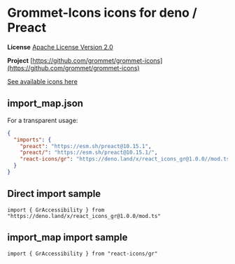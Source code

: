 # Grommet-Icons icons for deno / Preact

**License** [Apache License Version 2.0](http://www.apache.org/licenses/)

**Project** [https://github.com/grommet/grommet-icons](https://github.com/grommet/grommet-icons)

[See available icons here](https://react-icons.github.io/react-icons/icons?name=gr)

## import_map.json

For a transparent usage:

```json
{
  "imports": {
    "preact": "https://esm.sh/preact@10.15.1",
    "preact/": "https://esm.sh/preact@10.15.1/",
    "react-icons/gr": "https://deno.land/x/react_icons_gr@1.0.0//mod.ts",
  }
}
```

## Direct import sample

`import { GrAccessibility } from "https://deno.land/x/react_icons_gr@1.0.0/mod.ts"`

## import_map import sample

`import { GrAccessibility } from "react-icons/gr"`


